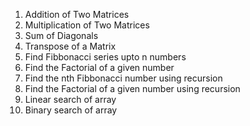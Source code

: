 1. Addition of Two Matrices
2. Multiplication of Two Matrices
3. Sum of Diagonals
4. Transpose of a Matrix
5. Find Fibbonacci series upto n numbers
6. Find the Factorial of a given number
7. Find the nth Fibbonacci number using recursion
8. Find the Factorial of a given number using recursion
9. Linear search of array
10. Binary search of array
